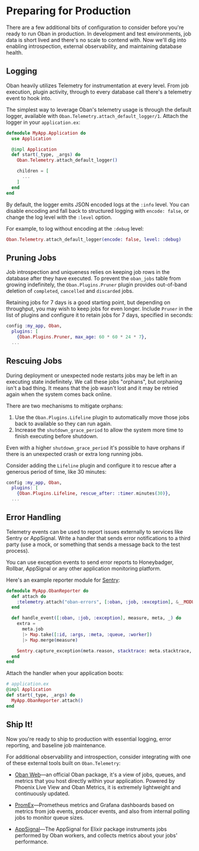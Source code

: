 # Preparing for Production

There are a few additional bits of configuration to consider before you're ready to run Oban in
production. In development and test environments, job data is short lived and there's no scale to
contend with. Now we'll dig into enabling introspection, external observability, and maintaining
database health.

## Logging

Oban heavily utilizes Telemetry for instrumentation at every level. From job execution, plugin
activity, through to every database call there's a telemetry event to hook into.

The simplest way to leverage Oban's telemetry usage is through the default logger, available with
`Oban.Telemetry.attach_default_logger/1`. Attach the logger in your `application.ex`:

```elixir
defmodule MyApp.Application do
  use Application

  @impl Application
  def start(_type, _args) do
    Oban.Telemetry.attach_default_logger()

    children = [
      ...
    ]
  end
end
```

By default, the logger emits JSON encoded logs at the `:info` level. You can disable encoding and
fall back to structured logging with `encode: false`, or change the log level with the `:level`
option.

For example, to log without encoding at the `:debug` level:

```elixir
Oban.Telemetry.attach_default_logger(encode: false, level: :debug)
```

## Pruning Jobs

Job introspection and uniqueness relies on keeping job rows in the database after they have
executed. To prevent the `oban_jobs` table from growing indefinitely, the `Oban.Plugins.Pruner`
plugin provides out-of-band deletion of `completed`, `cancelled` and `discarded` jobs.

Retaining jobs for 7 days is a good starting point, but depending on throughput, you may wish to
keep jobs for even longer. Include `Pruner` in the list of plugins and configure it to retain jobs
for 7 days, specified in seconds:

```elixir
config :my_app, Oban,
  plugins: [
    {Oban.Plugins.Pruner, max_age: 60 * 60 * 24 * 7},
  ...
```

## Rescuing Jobs

During deployment or unexpected node restarts jobs may be left in an executing state indefinitely.
We call these jobs "orphans", but orphaning isn't a bad thing. It means that the job wasn't lost
and it may be retried again when the system comes back online.

There are two mechanisms to mitigate orphans:

1. Use the `Oban.Plugins.Lifeline` plugin to automatically move those jobs back to available so
   they can run again.
2. Increase the `shutdown_grace_period` to allow the system more time to finish executing before
   shutdown.

Even with a higher `shutdown_grace_period` it's possible to have orphans if there is an unexpected
crash or extra long running jobs.

Consider adding the `Lifeline` plugin and configure it to rescue after a generous period of time,
like 30 minutes:

```elixir
config :my_app, Oban,
  plugins: [
    {Oban.Plugins.Lifeline, rescue_after: :timer.minutes(30)},
  ...
```

## Error Handling

Telemetry events can be used to report issues externally to services like Sentry or AppSignal.
Write a handler that sends error notifications to a third party (use a mock, or something that
sends a message back to the test process).

You can use exception events to send error reports to Honeybadger, Rollbar, AppSignal or any other
application monitoring platform.

Here's an example reporter module for [Sentry](https://hex.pm/packages/sentry):

```elixir
defmodule MyApp.ObanReporter do
  def attach do
    :telemetry.attach("oban-errors", [:oban, :job, :exception], &__MODULE__.handle_event/4, [])
  end

  def handle_event([:oban, :job, :exception], measure, meta, _) do
    extra =
      meta.job
      |> Map.take([:id, :args, :meta, :queue, :worker])
      |> Map.merge(measure)

    Sentry.capture_exception(meta.reason, stacktrace: meta.stacktrace, extra: extra)
  end
end
```

Attach the handler when your application boots:

```elixir
# application.ex
@impl Application
def start(_type, _args) do
  MyApp.ObanReporter.attach()
end
```

## Ship It!

Now you're ready to ship to production with essential logging, error reporting, and baseline
job maintenance.

For additional observability and introspection, consider integrating with one of these external
tools built on `Oban.Telemetry`:

* [Oban Web](https://getoban.pro)—an official Oban package, it's a view of jobs, queues, and
  metrics that you host directly within your application. Powered by Phoenix Live View and Oban
  Metrics, it is extremely lightweight and continuously updated.

* [PromEx](https://hex.pm/packages/prom_ex)—Prometheus metrics and Grafana dashboards based on
  metrics from job events, producer events, and also from internal polling jobs to monitor queue
  sizes.

* [AppSignal](https://docs.appsignal.com/elixir/integrations/oban.html)—The AppSignal for Elixir
  package instruments jobs performed by Oban workers, and collects metrics about your jobs'
  performance.
